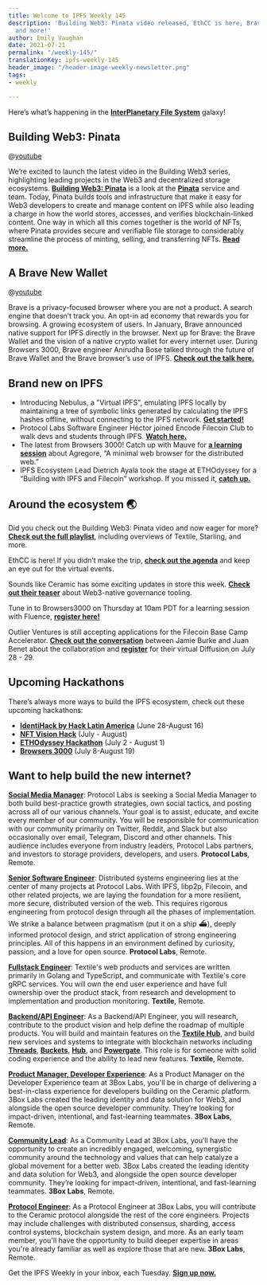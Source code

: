 ```yaml
---
title: Welcome to IPFS Weekly 145
description: 'Building Web3: Pinata video released, EthCC is here, Brave at Browsers3000
  and more!'
author: Emily Vaughan
date: 2021-07-21
permalink: "/weekly-145/"
translationKey: ipfs-weekly-145
header_image: "/header-image-weekly-newsletter.png"
tags:
- weekly

---
```

Here’s what’s happening in the [**InterPlanetary File System**](https://ipfs.io/) galaxy!

## Building Web3: Pinata

@[youtube](29k2C1JXyg4)

We’re excited to launch the latest video in the Building Web3 series, highlighting leading projects in the Web3 and decentralized storage ecosystems. [**Building Web3: Pinata**](https://www.youtube.com/watch?v=29k2C1JXyg4) is a look at the [**Pinata**](https://pinata.cloud/) service and team. Today, Pinata builds tools and infrastructure that make it easy for Web3 developers to create and manage content on IPFS while also leading a charge in how the world stores, accesses, and verifies blockchain-linked content. One way in which all this comes together is the world of NFTs, where Pinata provides secure and verifiable file storage to considerably streamline the process of minting, selling, and transferring NFTs. [**Read more.**](https://blog.ipfs.io/2021-07-15-building-web-3-pinata/)

## A Brave New Wallet

@[youtube](4ujo7q3LWw)

Brave is a privacy-focused browser where you are not a product. A search engine that doesn’t track you. An opt-in ad economy that rewards you for browsing. A growing ecosystem of users. In January, Brave announced native support for IPFS directly in the browser. Next up for Brave: the Brave Wallet and the vision of a native crypto wallet for every internet user. During Browsers 3000, Brave engineer Anirudha Bose talked through the future of Brave Wallet and the Brave browser’s use of IPFS. [**Check out the talk here.**](https://www.youtube.com/watch?v=-4ujo7q3LWw)

## Brand new on IPFS

* Introducing Nebulus, a "Virtual IPFS", emulating IPFS locally by maintaining a tree of symbolic links generated by calculating the IPFS hashes offline, without connecting to the IPFS network. [**Get started!**](https://nebulus.dev/)
* Protocol Labs Software Engineer Héctor joined Encode Filecoin Club to walk devs and students through IPFS. [**Watch here.**](https://www.youtube.com/watch?v=SeG7pKxjYFs)
* The latest from Browsers 3000! Catch up with Mauve for [**a learning session**](https://www.youtube.com/watch?v=0IQYaMsjbNE) about Agregore, “A minimal web browser for the distributed web.”
* IPFS Ecosystem Lead Dietrich Ayala took the stage at ETHOdyssey for a “Building with IPFS and Filecoin” workshop. If you missed it, [**catch up.**](https://www.youtube.com/watch?v=Z6_WSWWr9WE)

## Around the ecosystem 🌏

Did you check out the Building Web3: Pinata video and now eager for more? [**Check out the full playlist**](https://www.youtube.com/playlist?list=PL_0VrY55uV1-THfh1GVoE6v0SxKO9M0gs), including overviews of Textile, Starling, and more.   
  
EthCC is here! If you didn’t make the trip, [**check out the agenda**](https://ethcc.io/) and keep an eye out for the virtual events.  
  
Sounds like Ceramic has some exciting updates in store this week. [**Check out their teaser**](https://twitter.com/ceramicnetwork/status/1417245117962874904) about Web3-native governance tooling.  
  
Tune in to Browsers3000 on Thursday at 10am PDT for a learning session with Fluence, [**register here!**](https://www.meetup.com/San-Francisco-IPFS/events/279565939/)  
  
Outlier Ventures is still accepting applications for the Filecoin Base Camp Accelerator. [**Check out the conversation**](https://outlierventures.podbean.com/e/the-new-data-economy-with-juan-benet-of-protocol-labs/) between Jamie Burke and Juan Benet about the collaboration and [**register**](https://diffusion.events/) for their virtual Diffusion on July 28 - 29.

## Upcoming Hackathons

There’s always more ways to build the IPFS ecosystem, check out these upcoming hackathons:

* [**IdentiHack by Hack Latin America**](https://hacklatam.com/identihack-2021) (June 28-August 16)
* [**NFT Vision Hack**](https://www.nftvisionhack.com/) (July - August)
* [**ETHOdyssey Hackathon**](https://ethodyssey.devfolio.co/) (July 2 - August 1)
* [**Browsers 3000**](https://events.protocol.ai/2021/browsers3000) (July 8-August 19)

## Want to help build the new internet?

[**Social Media Manager**](https://jobs.lever.co/protocol/c7b59dee-673b-42ff-85db-69e27a253f60): Protocol Labs is seeking a Social Media Manager to both build best-practice growth strategies, own social tactics, and posting across all of our various channels. Your goal is to assist, educate, and excite every member of our community. You will be responsible for communication with our community primarily on Twitter, Reddit, and Slack but also occasionally over email, Telegram, Discord and other channels. This audience includes everyone from industry leaders, Protocol Labs partners, and investors to storage providers, developers, and users. **Protocol Labs**, Remote.

[**Senior Software Engineer**](https://jobs.lever.co/protocol/3490e571-4d47-487e-a47f-b02f08668290): Distributed systems engineering lies at the center of many projects at Protocol Labs. With IPFS, libp2p, Filecoin, and other related projects, we are laying the foundation for a more resilient, more secure, distributed version of the web. This requires rigorous engineering from protocol design through all the phases of implementation. We strike a balance between pragmatism (put it on a ship :ferry:), deeply informed protocol design, and strict application of strong engineering principles. All of this happens in an environment defined by curiosity, passion, and a love for open source. **Protocol Labs**, Remote.

[**Fullstack Engineer**](https://boards.greenhouse.io/textileio/jobs/4017984004): Textile's web products and services are written primarily in Golang and TypeScript, and communicate with Textile's core gRPC services. You will own the end user experience and have full ownership over the product stack, from research and development to implementation and production monitoring. **Textile**, Remote.

[**Backend/API Engineer**](https://boards.greenhouse.io/textileio/jobs/4017981004): As a Backend/API Engineer, you will research, contribute to the product vision and help define the roadmap of multiple products. You will build and maintain features on the [**Textile Hub**](https://github.com/textileio/textile), and build new services and systems to integrate with blockchain networks including [**Threads**](https://github.com/textileio/go-threads), [**Buckets**](https://github.com/textileio/go-buckets), [**Hub**](https://github.com/textileio/textile), and [**Powergate**](https://github.com/textileio/powergate). This role is for someone with solid coding experience and the ability to lead new features. **Textile**, Remote.

[**Product Manager, Developer Experience**](https://jobs.lever.co/3box/68e3cf44-5ee8-4b2a-b872-bca815bf5caf): As a Product Manager on the Developer Experience team at 3Box Labs, you'll be in charge of delivering a best-in-class experience for developers building on the Ceramic platform. 3Box Labs created the leading identity and data solution for Web3, and alongside the open source developer community. They’re looking for impact-driven, intentional, and fast-learning teammates. **3Box Labs**, Remote.

[**Community Lead**](https://jobs.lever.co/3box/cac4d9b2-4822-4c91-99b8-16c5d3dd75b6): As a Community Lead at 3Box Labs, you’ll have the opportunity to create an incredibly engaged, welcoming, synergistic community around the technology and values that can help catalyze a global movement for a better web. 3Box Labs created the leading identity and data solution for Web3, and alongside the open source developer community. They’re looking for impact-driven, intentional, and fast-learning teammates. **3Box Labs**, Remote.

[**Protocol Engineer**](https://jobs.lever.co/3box/c766b0f1-d0e2-4c54-928d-c09152a94074): As a Protocol Engineer at 3Box Labs, you will contribute to the Ceramic protocol alongside the rest of the core engineers. Projects may include challenges with distributed consensus, sharding, access control systems, blockchain system design, and more. As an early team member, you'll have the opportunity to build deeper expertise in areas you're already familiar as well as explore those that are new. **3Box Labs**, Remote.

Get the IPFS Weekly in your inbox, each Tuesday. [**Sign up now.**](https://ipfs.us4.list-manage.com/subscribe?u=25473244c7d18b897f5a1ff6b&id=cad54b2230)